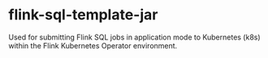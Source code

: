 # flink-sql-template-jar
Used for submitting Flink SQL jobs in application mode to Kubernetes (k8s) within the Flink Kubernetes Operator environment.
